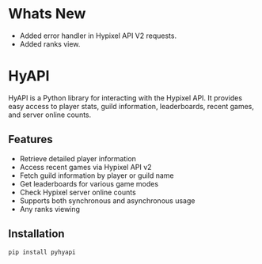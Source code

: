 # Whats New

- Added error handler in Hypixel API V2 requests.
- Added ranks view.

# HyAPI

HyAPI is a Python library for interacting with the Hypixel API. It provides easy access to player stats, guild information, leaderboards, recent games, and server online counts.

## Features

- Retrieve detailed player information
- Access recent games via Hypixel API v2
- Fetch guild information by player or guild name
- Get leaderboards for various game modes
- Check Hypixel server online counts
- Supports both synchronous and asynchronous usage
- Any ranks viewing

## Installation

```bash
pip install pyhyapi